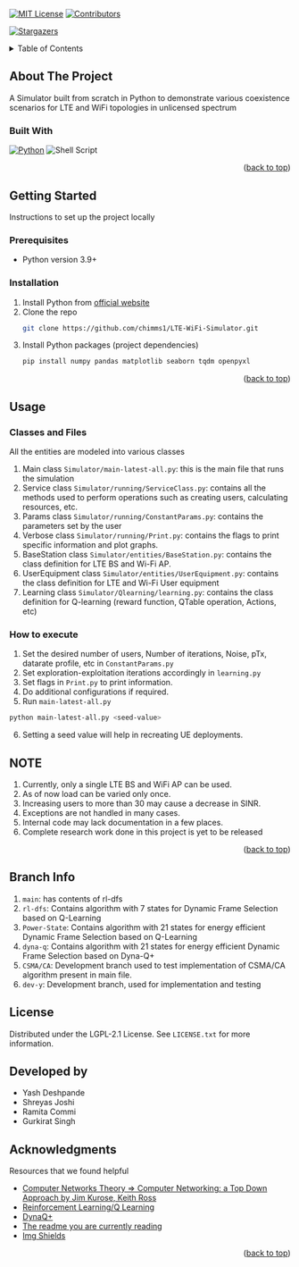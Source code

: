 <!-- Improved compatibility of back to top link: See: https://github.com/othneildrew/Best-README-Template/pull/73 -->
<a name="readme-top"></a>
<!--
*** Thanks for checking out the Best-README-Template. If you have a suggestion
*** that would make this better, please fork the repo and create a pull request
*** or simply open an issue with the tag "enhancement".
*** Don't forget to give the project a star!
*** Thanks again! Now go create something AMAZING! :D
-->



<!-- PROJECT SHIELDS -->
<!--
*** I'm using markdown "reference style" links for readability.
*** Reference links are enclosed in brackets [ ] instead of parentheses ( ).
*** See the bottom of this document for the declaration of the reference variables
*** for contributors-url, forks-url, etc. This is an optional, concise syntax you may use.
*** https://www.markdownguide.org/basic-syntax/#reference-style-links
-->
<!--[![Contributors][contributors-shield]][contributors-url]
[![Forks][forks-shield]][forks-url]
[![Stargazers][stars-shield]][stars-url]
[![Issues][issues-shield]][issues-url]-->
[![MIT License][license-shield]][license-url]
[![Contributors][contributors-shield]][contributors-url]
<!-- [![Forks][forks-shield]][forks-url] -->
[![Stargazers][stars-shield]][stars-url]

<!-- [![LinkedIn][linkedin-shield]][linkedin-url] -->



<!-- PROJECT LOGO -->
<!-- <br />
<div align="center">
  <a href="https://github.com/othneildrew/Best-README-Template">
    <img src="images/logo.png" alt="Logo" width="80" height="80">
  </a>

  <h3 align="center">Best-README-Template</h3>

  <p align="center">
    An awesome README template to jumpstart your projects!
    <br />
    <a href="https://github.com/othneildrew/Best-README-Template"><strong>Explore the docs »</strong></a>
    <br />
    <br />
    <a href="https://github.com/othneildrew/Best-README-Template">View Demo</a>
    ·
    <a href="https://github.com/othneildrew/Best-README-Template/issues">Report Bug</a>
    ·
    <a href="https://github.com/othneildrew/Best-README-Template/issues">Request Feature</a>
  </p>
</div> -->



<!-- TABLE OF CONTENTS -->
<details>
  <summary>Table of Contents</summary>
  <ol>
    <li>
      <a href="#about-the-project">About The Project</a>
      <ul>
        <li><a href="#built-with">Built With</a></li>
      </ul>
    </li>
    <li>
      <a href="#getting-started">Getting Started</a>
      <ul>
        <li><a href="#prerequisites">Prerequisites</a></li>
        <li><a href="#installation">Installation</a></li>
      </ul>
    </li>
    <li><a href="#usage">Usage</a></li>
    <li><a href="#branch-info">Information on git branches</a></li>
    <!-- <li><a href="#roadmap">Roadmap</a></li>
    <li><a href="#contributing">Contributing</a></li> -->
    <li><a href="#license">License</a></li>
    <li><a href="#developed-by">Developed by</a></li>
    <li><a href="#acknowledgments">Acknowledgments</a></li>
  </ol>
</details>



<!-- ABOUT THE PROJECT -->
## About The Project

<!-- [![Product Name Screen Shot][product-screenshot]](https://example.com) -->

A Simulator built from scratch in Python to demonstrate various coexistence scenarios for LTE and WiFi topologies in unlicensed spectrum

<!-- <p align="right">(<a href="#readme-top">back to top</a>)</p> -->



### Built With

<!-- * [![Next][Next.js]][Next-url]
* [![React][React.js]][React-url]
* [![Vue][Vue.js]][Vue-url]
* [![Angular][Angular.io]][Angular-url]
* [![Svelte][Svelte.dev]][Svelte-url]
* [![Laravel][Laravel.com]][Laravel-url]
* [![Bootstrap][Bootstrap.com]][Bootstrap-url]
* [![JQuery][JQuery.com]][JQuery-url] -->




[![Python][python.com]][python-url]
![Shell Script](https://img.shields.io/badge/shell_script-%23121011.svg?style=for-the-badge&logo=gnu-bash&logoColor=white)

<p align="right">(<a href="#readme-top">back to top</a>)</p>



<!-- GETTING STARTED -->
## Getting Started
Instructions to set up the project locally

### Prerequisites

* Python version 3.9+

### Installation

1. Install Python from [official website](https://www.python.org/)
2. Clone the repo
   ```sh
   git clone https://github.com/chimms1/LTE-WiFi-Simulator.git
   ```
3. Install Python packages (project dependencies)
   ```sh
   pip install numpy pandas matplotlib seaborn tqdm openpyxl
   ```

<p align="right">(<a href="#readme-top">back to top</a>)</p>



<!-- USAGE EXAMPLES -->
## Usage


### Classes and Files
All the entities are modeled into various classes

1. Main class `Simulator/main-latest-all.py`: this is the main file that runs the simulation
2. Service class `Simulator/running/ServiceClass.py`: contains all the methods used to perform operations such as creating users, calculating resources, etc.
3. Params class `Simulator/running/ConstantParams.py`: contains the parameters set by the user
4. Verbose class `Simulator/running/Print.py`: contains the flags to print specific information and plot graphs.
5. BaseStation class `Simulator/entities/BaseStation.py`: contains the class definition for LTE BS and Wi-Fi AP.
6. UserEquipment class `Simulator/entities/UserEquipment.py`: contains the class definition for LTE and Wi-Fi User equipment
7. Learning class `Simulator/Qlearning/learning.py`: contains the class definition for Q-learning (reward function, QTable operation, Actions, etc)


### How to execute
1. Set the desired number of users, Number of iterations, Noise, pTx, datarate profile, etc in `ConstantParams.py`
2. Set exploration-exploitation iterations accordingly in `learning.py`
3. Set flags in `Print.py` to print information.
4. Do additional configurations if required.
5. Run `main-latest-all.py`
 ```sh
python main-latest-all.py <seed-value>
 ```
6. Setting a seed value will help in recreating UE deployments.

## NOTE
1. Currently, only a single LTE BS and WiFi AP can be used.
2. As of now load can be varied only once.
3. Increasing users to more than 30 may cause a decrease in SINR.
4. Exceptions are not handled in many cases.
5. Internal code may lack documentation in a few places.
6. Complete research work done in this project is yet to be released
<p align="right">(<a href="#readme-top">back to top</a>)</p>

## Branch Info
1. `main`: has contents of rl-dfs
2. `rl-dfs`: Contains algorithm with 7 states for Dynamic Frame Selection based on Q-Learning
3. `Power-State`: Contains algorithm with 21 states for energy efficient Dynamic Frame Selection based on Q-Learning
4. `dyna-q`: Contains algorithm with 21 states for energy efficient Dynamic Frame Selection based on Dyna-Q+
5. `CSMA/CA`: Development branch used to test implementation of CSMA/CA algorithm present in main file.
6. `dev-y`: Development branch, used for implementation and testing
<!-- ROADMAP -->
<!-- ## Roadmap

- [x] Add Changelog
- [x] Add back to top links
- [ ] Add Additional Templates w/ Examples
- [ ] Add "components" document to easily copy & paste sections of the readme
- [ ] Multi-language Support
    - [ ] Chinese
    - [ ] Spanish

See the [open issues](https://github.com/othneildrew/Best-README-Template/issues) for a full list of proposed features (and known issues).

<p align="right">(<a href="#readme-top">back to top</a>)</p> -->



<!-- CONTRIBUTING -->
<!-- ## Contributing

Contributions are what makes the open source community such an amazing place to learn, inspire, and create. Any contributions you make are **greatly appreciated**.

If you have a suggestion that would make this better, please fork the repo and create a pull request. You can also simply open an issue with the tag "enhancement".
Don't forget to give the project a star! Thanks again!

1. Fork the Project
2. Create your Feature Branch (`git checkout -b feature/AmazingFeature`)
3. Commit your Changes (`git commit -m 'Add some AmazingFeature'`)
4. Push to the Branch (`git push origin feature/AmazingFeature`)
5. Open a Pull Request

<p align="right">(<a href="#readme-top">back to top</a>)</p> -->



<!-- LICENSE -->
## License

Distributed under the LGPL-2.1 License. See `LICENSE.txt` for more information.

<!-- <p align="right">(<a href="#readme-top">back to top</a>)</p> -->



<!-- CONTACT -->
## Developed by

* Yash Deshpande
* Shreyas Joshi
* Ramita Commi
* Gurkirat Singh

<!-- <p align="right">(<a href="#readme-top">back to top</a>)</p> -->



<!-- ACKNOWLEDGMENTS -->
## Acknowledgments

Resources that we found helpful

* [Computer Networks Theory => Computer Networking: a Top Down Approach by Jim Kurose, Keith Ross](https://gaia.cs.umass.edu/kurose_ross/index.php)
* [Reinforcement Learning/Q Learning](https://www.coursera.org/learn/unsupervised-learning-recommenders-reinforcement-learning)
* [DynaQ+](https://notesonai.com/Dyna-Q+-+Planning+and+Learning)
* [The readme you are currently reading](https://github.com/othneildrew/Best-README-Template)
* [Img Shields](https://shields.io)

<p align="right">(<a href="#readme-top">back to top</a>)</p>



<!-- MARKDOWN LINKS & IMAGES -->
<!-- https://www.markdownguide.org/basic-syntax/#reference-style-links -->
[contributors-shield]: https://img.shields.io/github/contributors/Chimms1/LTE-WiFi-Simulator.svg?style=for-the-badge
[contributors-url]: https://github.com/chimms1/LTE-WiFi-Simulator/graphs/contributors
<!-- [forks-shield]: https://img.shields.io/github/forks/othneildrew/Best-README-Template.svg?style=for-the-badge
[forks-url]: https://github.com/othneildrew/Best-README-Template/network/members -->
[stars-shield]: https://img.shields.io/github/stars/Chimms1/LTE-WiFi-Simulator.svg?style=for-the-badge
[stars-url]: https://github.com/chimms1/LTE-WiFi-Simulator/stargazers

[license-shield]: https://img.shields.io/github/license/Chimms1/LTE-WiFi-Simulator.svg?style=for-the-badge
[license-url]: https://github.com/chimms1/LTE-WiFi-Simulator/blob/main/LICENSE.txt
[linkedin-shield]: https://img.shields.io/badge/-LinkedIn-black.svg?style=for-the-badge&logo=linkedin&colorB=555
[linkedin-url]: https://in.linkedin.com/in/yash-deshpande-410567270



[python.com]: https://img.shields.io/badge/python-3670A0?style=for-the-badge&logo=python&logoColor=ffdd54
[python-url]: https://www.python.org/






[product-screenshot]: images/screenshot.png
[Next.js]: https://img.shields.io/badge/next.js-000000?style=for-the-badge&logo=nextdotjs&logoColor=white
[Next-url]: https://nextjs.org/
[React.js]: https://img.shields.io/badge/React-20232A?style=for-the-badge&logo=react&logoColor=61DAFB
[React-url]: https://reactjs.org/
[Vue.js]: https://img.shields.io/badge/Vue.js-35495E?style=for-the-badge&logo=vuedotjs&logoColor=4FC08D
[Vue-url]: https://vuejs.org/
[Angular.io]: https://img.shields.io/badge/Angular-DD0031?style=for-the-badge&logo=angular&logoColor=white
[Angular-url]: https://angular.io/
[Svelte.dev]: https://img.shields.io/badge/Svelte-4A4A55?style=for-the-badge&logo=svelte&logoColor=FF3E00
[Svelte-url]: https://svelte.dev/
[Laravel.com]: https://img.shields.io/badge/Laravel-FF2D20?style=for-the-badge&logo=laravel&logoColor=white
[Laravel-url]: https://laravel.com
[Bootstrap.com]: https://img.shields.io/badge/Bootstrap-563D7C?style=for-the-badge&logo=bootstrap&logoColor=white
[Bootstrap-url]: https://getbootstrap.com
[JQuery.com]: https://img.shields.io/badge/jQuery-0769AD?style=for-the-badge&logo=jquery&logoColor=white
[JQuery-url]: https://jquery.com
